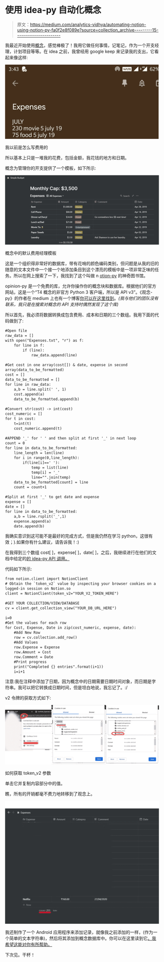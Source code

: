 # 使用 idea-py 自动化概念

> 原文：<https://medium.com/analytics-vidhya/automating-notion-using-notion-py-fa0f2e8f089e?source=collection_archive---------15----------------------->

我最近开始使用[概念](https://en.wikipedia.org/wiki/Notion_(app))，感觉棒极了！我用它做任何事情，记笔记，作为一个开支经理，计划项目等等。在 idea 之前，我曾经用 google keep 来记录我的支出，它看起来像这样:

![](img/510763d0ce1d4fa0b14c067c0d0a08b3.png)

我以前是怎么写费用的

所以基本上只是一堆我的花费，包括金额，我花钱的地方和日期。

概念为管理你的开支提供了一个模板，如下所示:

![](img/7f877372a66ce4f2d529175fa16331bc.png)

概念中的默认费用经理模板

这是一个组织得非常好的数据库，带有花哨的颜色编码类别，但问题是从我的旧的随意的文本文件中一个接一个地添加条目到这个漂亮的模板中是一项非常乏味的任务。所以在网上搜索了一下，我找到了这个叫做 n [otion-py](https://pypi.org/project/notion/) 的神奇图书馆。

opinion-py 是一个免费的库，允许你操作你的概念块和数据库。根据他们的官方网站，这是一个“T4 概念的非官方 Python 3 客户端，所以是 API v3”。《观念-py》的作者在 medium 上也有一个博客[你可以在这里找到](/@jamiealexandre/introducing-notion-py-an-unofficial-python-api-wrapper-for-notion-so-603700f92369)。*(我与他们的团队没有联系，我只是在搜索对概念的 API 支持时偶然发现了这个库)*

所以首先，我必须将数据转换成包含费用、成本和日期的三个数组。我用下面的代码做到了:

```
#Open file
raw_data = []
with open("Expenses.txt", "r") as f:
    for line in f:
        if (line):
            raw_data.append(line)

#Get cost in one array(cost[]) & date, expense in second array(data_to_be_formatted)    
cost = []
data_to_be_formatted = []        
for line in raw_data:
    a,b = line.split(' ', 1)
    cost.append(a)
    data_to_be_formatted.append(b)

#Convert str(cost) -> int(cost)    
cost_numeric = []
for t in cost:
    t=int(t)
    cost_numeric.append(t)

#APPEND '_' for ' ' and then split at first '_' in next loop    
count = 0
for line in data_to_be_formatted:
    line_length = len(line)
    for i in range(0,line_length):
        if(line[i]==' '):
            temp = list(line)
            temp[i] = '_'
            line="".join(temp)
    data_to_be_formatted[count] = line
    count = count+1

#Split at first '_' to get date and expense
expense = []
date = []    
for line in data_to_be_formatted:
    a,b = line.rsplit('_',1)
    expense.append(a)
    date.append(b)
```

我确实意识到这可能不是最好的完成方式，但是我仍然在学习 python，这很有效；).如果你有什么建议，请告诉我！:)

在我得到三个数组 cost[ ]，expense[ ]，date[ ]，之后，我继续进行在他们的文档中给定的[的 idea-py API 调用。](https://pypi.org/project/notion/)

代码如下所示:

```
from notion.client import NotionClient
# Obtain the `token_v2` value by inspecting your browser cookies on a logged-in session on Notion.so
client = NotionClient(token_v2="YOUR_V2_TOKEN_HERE")

#GET YOUR COLLECTION/VIEW/DATABASE
cv = client.get_collection_view("YOUR_DB_URL_HERE")

i=0
#Get the values for each row
for Cost, Expense, Date in zip(cost_numeric, expense, date):
    #Add New Row
    row = cv.collection.add_row()
    #Add Values
    row.Expense = Expense
    row.Amount = Cost
    row.Comment = Date
    #Print progress
    print("Completed {} entries".format(i+1))
    i=i+1
```

注意:我在注释中添加了日期，因为概念中的日期需要日期时间对象，而日期是字符串。我可以把它转换成日期时间，但是坦白地说，我忘记了。:/

v2 令牌的获取方式如下:

![](img/9cb8f6aa7efdffbac7aeb912050cdabb.png)

如何获取 token_v2 参数

单击它并复制内容部分中的值。

瞧，所有的开销都毫不费力地转移到了观念上。

![](img/0b96a72b191e3024dec8841ef560b8bc.png)

我还制作了一个 Android 应用程序来添加记录，就像我之前添加的一样，(作为一个简单的文本字符串)，然后将其添加到概念数据库中。你可以在这里读到它[。我希望这能对你有所帮助。](/@prathu10/android-app-for-notion-automation-using-chaquopy-863e72fa4ecd)

下次见。干杯！